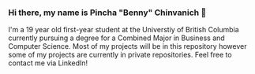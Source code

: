 ### Hi there, my name is Pincha "Benny" Chinvanich 👋

I'm a 19 year old first-year student at the Universtiy of British Columbia currently pursuing a degree for a Combined Major in Business and Computer Science. Most of my projects will be in this repository however some of my projects are currently in private repositories. Feel free to contact me via LinkedIn!
<!--
**bennypc/bennypc** is a ✨ _special_ ✨ repository because its `README.md` (this file) appears on your GitHub profile.

Here are some ideas to get you started:

- 🔭 I’m currently working on ...
- 🌱 I’m currently learning ...
- 👯 I’m looking to collaborate on ...
- 🤔 I’m looking for help with ...
- 💬 Ask me about ...
- 📫 How to reach me: ...
- 😄 Pronouns: ...
- ⚡ Fun fact: ...
-->

